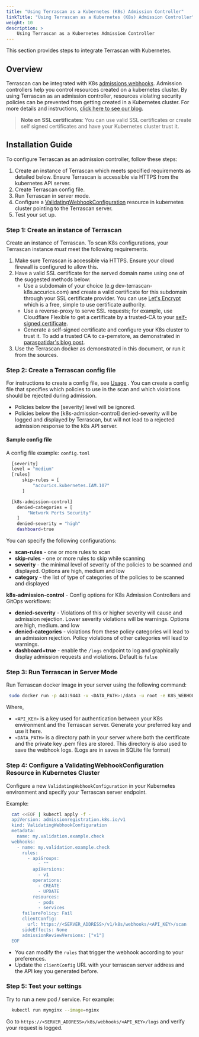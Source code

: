 ```yaml
---
title: "Using Terrascan as a Kubernetes (K8s) Admission Controller"
linkTitle: "Using Terrascan as a Kubernetes (K8s) Admission Controller"
weight: 10
description: >
    Using Terrascan as a Kubernetes Admission Controller
---
```


This section provides steps to integrate Terrascan with Kubernetes.

## Overview
Terrascan can be integrated with K8s [admissions webhooks](https://kubernetes.io/docs/reference/access-authn-authz/extensible-admission-controllers/).
Admission controllers help you control resources created on a kubernetes cluster. By using Terrascan as an admission controller, resources violating security policies can be prevented from getting created in a Kubernetes cluster. For more details and instructions, [click here to see our blog](https://www.accurics.com/blog/terrascan-blog/kubernetes-security-terrascan-validating-admission-controller/).

> **Note on SSL certificates**: You can use valid SSL certificates or create self signed certificates and have your Kubernetes cluster trust it.

## Installation Guide

To configure Terrascan as an admission controller, follow these steps:

1. Create an instance of Terrascan which meets specified requirements as detailed below. Ensure Terrascan is accessible via HTTPS from the kubernetes API server.
2. Create Terrascan config file.
3. Run Terrascan in server mode.
4. Configure a [ValidatingWebhookConfiguration](https://kubernetes.io/docs/reference/generated/kubernetes-api/v1.19/#validatingwebhookconfiguration-v1-admissionregistration-k8s-io) resource in kubernetes cluster pointing to the Terrascan server.
6. Test your set up.

### Step 1: Create an instance of Terrascan
Create an instance of Terrascan. To scan K8s configurations, your Terrascan instance *must* meet the following requirements.

1. Make sure Terrascan is accessible via HTTPS. Ensure your cloud firewall is configured to allow this.
2. Have a valid SSL certificate for the served domain name using one of the suggested methods below:
    - Use a subdomain of your choice (e.g dev-terrascan-k8s.accurics.com) and create a valid certificate for this subdomain through your SSL certificate provider. You can use [Let's Encrypt](https://letsencrypt.org/) which is a free, simple to use certificate authority.
    - Use a reverse-proxy to serve SSL requests; for example, use Cloudflare Flexible to get a certificate by a trusted-CA to your [self-signed certificate](https://www.digitalocean.com/community/tutorials/openssl-essentials-working-with-ssl-certificates-private-keys-and-csrs).
    - Generate a self-signed certificate and configure your K8s cluster to trust it. To add a trusted CA to ca-pemstore, as demonstrated in [paraspatidar's blog post](https://medium.com/@paraspatidar/add-ssl-tls-certificate-or-pem-file-to-kubernetes-pod-s-trusted-root-ca-store-7bed5cd683d).
3. Use the Terrascan docker as demonstrated in this document, or run it from the sources.

### Step 2: Create a Terrascan config file

For instructions to create a config file, see [Usage](./usage.md)
. You can create a config file that specifies which policies to use in the scan and which violations should be rejected during admission.

- Policies below the [severity] level will be ignored.
- Policies below the [k8s-admission-control] denied-severity will be logged and displayed by Terrascan, but will not lead to a rejected admission response to the k8s API server.

#### Sample config file

A config file example: ```config.toml```

``` Bash
  [severity]
  level = "medium"
  [rules]
      skip-rules = [
          "accurics.kubernetes.IAM.107"
      ]

  [k8s-admission-control]
    denied-categories = [
        "Network Ports Security"
    ]
    denied-severity = "high"
    dashboard=true
```

You can specify the following configurations:

*  **scan-rules** - one or more rules to scan
*  **skip-rules** - one or more rules to skip while scanning
*  **severity** - the minimal level of severity of the policies to be scanned and displayed. Options are high, medium and low
*  **category** - the list of type of categories of the policies to be scanned and displayed

**k8s-admission-control** - Config options for K8s Admission Controllers and GitOps workflows:

*  **denied-severity** - Violations of this or higher severity will cause and admission rejection. Lower severity violations will be warnings. Options are high, medium. and low
*  **denied-categories** - violations from these policy categories will lead to an admission rejection. Policy violations of other categories will lead to warnings.
*  **dashboard=true** - enable the `/logs` endpoint to  log and graphically display admission requests and violations. Default is `false`

### Step 3: Run Terrascan in Server Mode
Run Terrascan docker image in your server using the following command:

 ``` Bash
  sudo docker run -p 443:9443 -v <DATA_PATH>:/data -u root -e K8S_WEBHOOK_API_KEY=<API_KEY> accurics/terrascan server --cert-path /data/cert.pem --key-path /data/key.pem -c /data/config.toml
 ```
Where,

- `<API_KEY>` is a key used for authentication between your K8s environment and  the Terrascan server. Generate your preferred key and use it here.
- `<DATA_PATH>` is a directory path in your server where both the certificate and the private key .pem files are stored.
This directory is also used to save the webhook logs. (Logs are in saves in SQLite file format)

### Step 4: Configure a ValidatingWebhookConfiguration Resource in Kubernetes Cluster
Configure a new ```ValidatingWebhookConfiguration``` in your Kubernetes environment and specify your Terrascan server endpoint.

Example:

``` Bash
  cat <<EOF | kubectl apply -f -
  apiVersion: admissionregistration.k8s.io/v1
  kind: ValidatingWebhookConfiguration
  metadata:
    name: my.validation.example.check
  webhooks:
    - name: my.validation.example.check
      rules:
        - apiGroups:
            - ""
          apiVersions:
            - v1
          operations:
            - CREATE
            - UPDATE
          resources:
            - pods
            - services
      failurePolicy: Fail
      clientConfig:
        url: https://<SERVER_ADDRESS>/v1/k8s/webhooks/<API_KEY>/scan
      sideEffects: None
      admissionReviewVersions: ["v1"]
  EOF
```

* You can modify the `rules` that trigger the webhook according to your preferences.
* Update the ```clientConfig``` URL with your terrascan server address and the API key you generated before.


### Step 5: Test your settings
Try to run a new pod / service. For example:

``` Bash
  kubectl run mynginx --image=nginx
```

Go to ```https://<SERVER_ADDRESS>/k8s/webhooks/<API_KEY>/logs``` and verify your request is logged.
